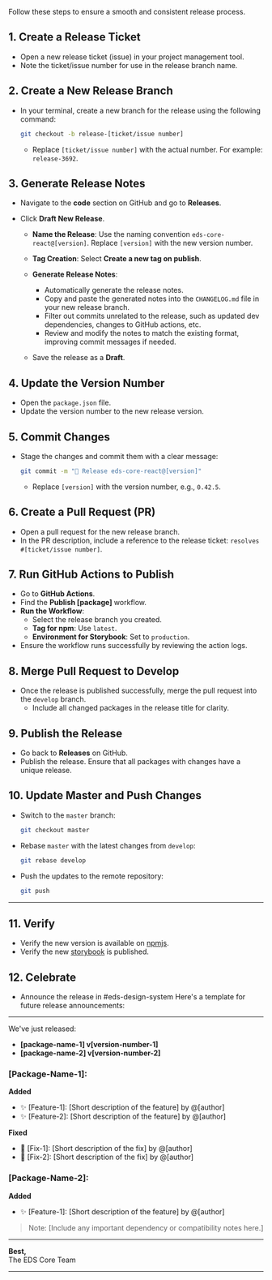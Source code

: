 Follow these steps to ensure a smooth and consistent release process.

## 1. Create a Release Ticket

- Open a new release ticket (issue) in your project management tool.
- Note the ticket/issue number for use in the release branch name.

## 2. Create a New Release Branch

- In your terminal, create a new branch for the release using the following command:

  ```bash
  git checkout -b release-[ticket/issue number]
  ```

  - Replace `[ticket/issue number]` with the actual number. For example: `release-3692`.

## 3. Generate Release Notes

- Navigate to the **code** section on GitHub and go to **Releases**.
- Click **Draft New Release**.

  - **Name the Release**: Use the naming convention `eds-core-react@[version]`. Replace `[version]` with the new version number.
  - **Tag Creation**: Select **Create a new tag on publish**.
  - **Generate Release Notes**:

    - Automatically generate the release notes.
    - Copy and paste the generated notes into the `CHANGELOG.md` file in your new release branch.
    - Filter out commits unrelated to the release, such as updated dev dependencies, changes to GitHub actions, etc.
    - Review and modify the notes to match the existing format, improving commit messages if needed.

  - Save the release as a **Draft**.

## 4. Update the Version Number

- Open the `package.json` file.
- Update the version number to the new release version.

## 5. Commit Changes

- Stage the changes and commit them with a clear message:

  ```bash
  git commit -m "🔖 Release eds-core-react@[version]"
  ```

  - Replace `[version]` with the version number, e.g., `0.42.5`.

## 6. Create a Pull Request (PR)

- Open a pull request for the new release branch.
- In the PR description, include a reference to the release ticket: `resolves #[ticket/issue number]`.

## 7. Run GitHub Actions to Publish

- Go to **GitHub Actions**.
- Find the **Publish [package]** workflow.
- **Run the Workflow**:
  - Select the release branch you created.
  - **Tag for npm**: Use `latest`.
  - **Environment for Storybook**: Set to `production`.
- Ensure the workflow runs successfully by reviewing the action logs.

## 8. Merge Pull Request to Develop

- Once the release is published successfully, merge the pull request into the `develop` branch.
  - Include all changed packages in the release title for clarity.

## 9. Publish the Release

- Go back to **Releases** on GitHub.
- Publish the release. Ensure that all packages with changes have a unique release.

## 10. Update Master and Push Changes

- Switch to the `master` branch:

  ```bash
  git checkout master
  ```

- Rebase `master` with the latest changes from `develop`:

  ```bash
  git rebase develop
  ```

- Push the updates to the remote repository:

  ```bash
  git push
  ```

---

## 11. Verify

- Verify the new version is available on [npmjs](https://www.npmjs.com/package/@equinor/eds-core-react?activeTab=versions).
- Verify the new [storybook](https://storybook.eds.equinor.com/) is published.

## 12. Celebrate

- Announce the release in #eds-design-system
  Here's a template for future release announcements:

---

We've just released:

- **[package-name-1] v[version-number-1]**
- **[package-name-2] v[version-number-2]**

### **[Package-Name-1]:**

**Added**

- ✨ [Feature-1]: [Short description of the feature] by @[author]
- ✨ [Feature-2]: [Short description of the feature] by @[author]

**Fixed**

- 🐛 [Fix-1]: [Short description of the fix] by @[author]
- 🐛 [Fix-2]: [Short description of the fix] by @[author]

### **[Package-Name-2]:**

**Added**

- ✨ [Feature-1]: [Short description of the feature] by @[author]

> Note: [Include any important dependency or compatibility notes here.]

---

**Best,**  
The EDS Core Team

---
